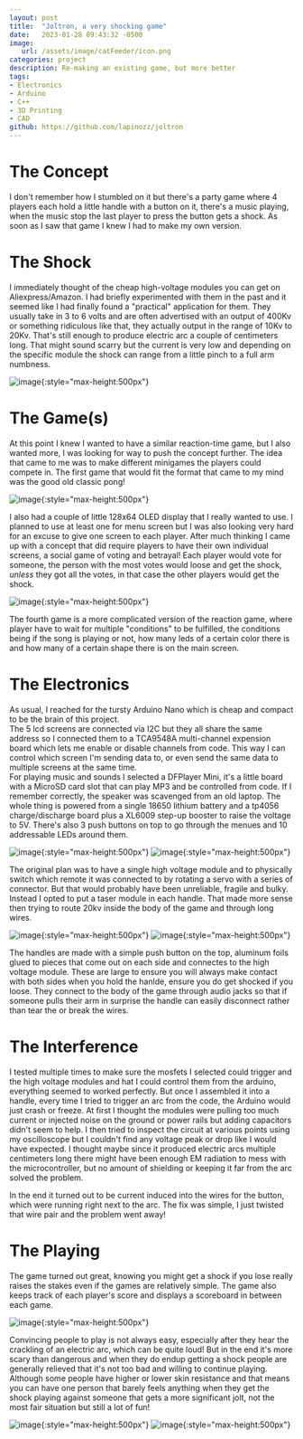 ```yaml
---
layout: post
title:  "Joltron, a very shocking game"
date:   2023-01-28 09:43:32 -0500
image:
   url: /assets/image/catFeeder/icon.png
categories: project
description: Re-making an existing game, but more better
tags:
- Electronics
- Arduino
- C++
- 3D Printing
- CAD
github: https://github.com/lapinozz/joltron
---
```


# The Concept

I don't remember how I stumbled on it but there's a party game where 4 players each hold a little handle with a button on it, there's a music playing, when the music stop the last player to press the button gets a shock. As soon as I saw that game I knew I had to make my own version. 

# The Shock
 
I immediately thought of the cheap high-voltage modules you can get on Aliexpress/Amazon. I had briefly experimented with them in the past and it seemed like I had finally found a "practical" application for them. They usually take in 3 to 6 volts and are often advertised with an output of 400Kv or something ridiculous like that, they actually output in the range of 10Kv to 20Kv. That's still enough to produce electric arc a couple of centimeters long. That might sound scarry but the current is very low and depending on the specific module the shock can range from a little pinch to a full arm numbness.

![image](/assets/image/joltron/hv-module.png){:style="max-height:500px"}


# The Game(s)

At this point I knew I wanted to have a similar reaction-time game, but I also wanted more, I was looking for way to push the concept further. The idea that came to me was to make different minigames the players could compete in. The first game that would fit the format that came to my mind was the good old classic pong! 

![image](/assets/image/joltron/pong.webp){:style="max-height:500px"}

I also had a couple of little 128x64 OLED display that I really wanted to use. I planned to use at least one for menu screen but I was also looking very hard for an excuse to give one screen to each player. After much thinking I came up with a concept that did require players to have their own individual screens, a social game of voting and betrayal! Each player would vote for someone, the person with the most votes would loose and get the shock, _unless_ they got all the votes, in that case the other players would get the shock.

![image](/assets/image/joltron/menu.png){:style="max-height:500px"}

The fourth game is a more complicated version of the reaction game, where player have to wait for multiple "conditions" to be fulfilled, the conditions being if the song is playing or not, how many leds of a certain color there is and how many of a certain shape there is on the main screen.

# The Electronics

As usual, I reached for the tursty Arduino Nano which is cheap and compact to be the brain of this project.  
The 5 lcd screens are connected via I2C but they all share the same address so I connected them to a TCA9548A multi-channel expension board which lets me enable or disable channels from code. This way I can control which screen I'm sending data to, or even send the same data to multiple screens at the same time.  
For playing music and sounds I selected a DFPlayer Mini, it's a little board with a MicroSD card slot that can play MP3 and be controlled from code.
If I remember correctly, the speaker was scavenged from an old laptop.
The whole thing is powered from a single 18650 lithium battery and a tp4056 charge/discharge board plus a XL6009 step-up booster to raise the voltage to 5V.
There's also 3 push buttons on top to go through the menues and 10 addressable LEDs around them.

![image](/assets/image/joltron/inside2.png){:style="max-height:500px"}
![image](/assets/image/joltron/inside.png){:style="max-height:500px"}

The original plan was to have a single high voltage module and to physically switch which remote it was connected to by rotating a servo with a series of connector. But that would probably have been unreliable, fragile and bulky. Instead I opted to put a taser module in each handle. That made more sense then trying to route 20kv inside the body of the game and through long wires.

![image](/assets/image/joltron/handle.png){:style="max-height:500px"}
![image](/assets/image/joltron/handle2.png){:style="max-height:500px"}

The handles are made with a simple push button on the top, aluminum foils glued to pieces that come out on each side and connectes to the high voltage module. These are large to ensure you will always make contact with both sides when you hold the hanlde, ensure you do get shocked if you loose. They connect to the body of the game through audio jacks so that if someone pulls their arm in surprise the handle can easily disconnect rather than tear the or break the wires.

# The Interference

I tested multiple times to make sure the mosfets I selected could trigger and the high voltage modules and hat I could control them from the arduino, everything seemed to worked perfectly. But once I assembled it into a handle, every time I tried to trigger an arc from the code, the Arduino would just crash or freeze. At first I thought the modules were pulling too much current or injected noise on the ground or power rails but adding capacitors didn't seem to help. I then tried to inspect the circuit at various points using my oscilloscope but I couldn't find any voltage peak or drop like I would have expected. I thought maybe since it produced electric arcs multiple centimeters long there might have been enough EM radiation to mess with the microcontroller, but no amount of shielding or keeping it far from the arc solved the problem.

In the end it turned out to be current induced into the wires for the button, which were running right next to the arc. The fix was simple, I just twisted that wire pair and the problem went away!

# The Playing

The game turned out great, knowing you might get a shock if you lose really raises the stakes even if the games are relatively simple. The game also keeps track of each player's score and displays a scoreboard in between each game.

![image](/assets/image/joltron/scoreboard.png){:style="max-height:500px"}

Convincing people to play is not always easy, especially after they hear the crackling of an electric arc, which can be quite loud! But in the end it's more scary than dangerous and when they do endup getting a shock people are generally relieved that it's not too bad and willing to continue playing. Although some people have higher or lower skin resistance and that means you can have one person that barely feels anything when they get the shock playing against someone that gets a more significant jolt, not the most fair situation but still a lot of fun!

![image](/assets/image/joltron/joltron.png){:style="max-height:500px"}
![image](/assets/image/joltron/playing.webp){:style="max-height:500px"}